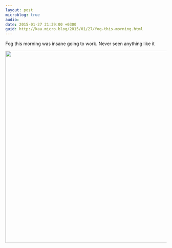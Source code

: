 ```yaml
---
layout: post
microblog: true
audio: 
date: 2015-01-27 21:39:00 +0300
guid: http://kaa.micro.blog/2015/01/27/fog-this-morning.html
---
```

Fog this morning was insane going to work. Never seen anything like it

<img src="http://www.kaa.bz/uploads/2018/2448e14b42.jpg" width="600" height="600" />
